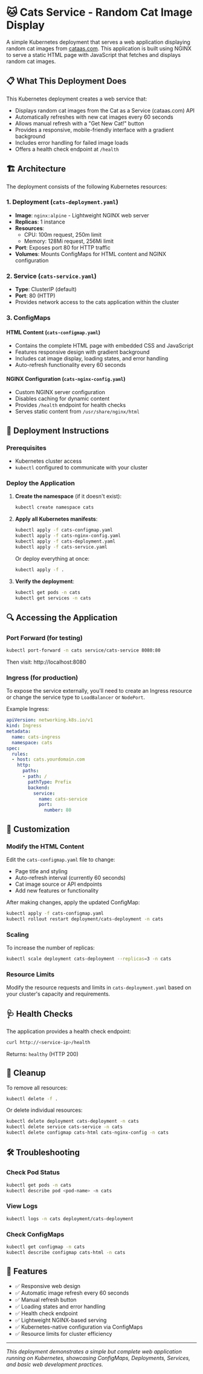 # 🐱 Cats Service - Random Cat Image Display

A simple Kubernetes deployment that serves a web application displaying random cat images from [cataas.com](https://cataas.com). This application is built using NGINX to serve a static HTML page with JavaScript that fetches and displays random cat images.

## 📋 What This Deployment Does

This Kubernetes deployment creates a web service that:

- Displays random cat images from the Cat as a Service (cataas.com) API
- Automatically refreshes with new cat images every 60 seconds
- Allows manual refresh with a "Get New Cat!" button
- Provides a responsive, mobile-friendly interface with a gradient background
- Includes error handling for failed image loads
- Offers a health check endpoint at `/health`

## 🏗️ Architecture

The deployment consists of the following Kubernetes resources:

### 1. **Deployment** (`cats-deployment.yaml`)
- **Image**: `nginx:alpine` - Lightweight NGINX web server
- **Replicas**: 1 instance
- **Resources**: 
  - CPU: 100m request, 250m limit
  - Memory: 128Mi request, 256Mi limit
- **Port**: Exposes port 80 for HTTP traffic
- **Volumes**: Mounts ConfigMaps for HTML content and NGINX configuration

### 2. **Service** (`cats-service.yaml`)
- **Type**: ClusterIP (default)
- **Port**: 80 (HTTP)
- Provides network access to the cats application within the cluster

### 3. **ConfigMaps**
#### HTML Content (`cats-configmap.yaml`)
- Contains the complete HTML page with embedded CSS and JavaScript
- Features responsive design with gradient background
- Includes cat image display, loading states, and error handling
- Auto-refresh functionality every 60 seconds

#### NGINX Configuration (`cats-nginx-config.yaml`)
- Custom NGINX server configuration
- Disables caching for dynamic content
- Provides `/health` endpoint for health checks
- Serves static content from `/usr/share/nginx/html`

## 🚀 Deployment Instructions

### Prerequisites
- Kubernetes cluster access
- `kubectl` configured to communicate with your cluster

### Deploy the Application

1. **Create the namespace** (if it doesn't exist):
   ```bash
   kubectl create namespace cats
   ```

2. **Apply all Kubernetes manifests**:
   ```bash
   kubectl apply -f cats-configmap.yaml
   kubectl apply -f cats-nginx-config.yaml
   kubectl apply -f cats-deployment.yaml
   kubectl apply -f cats-service.yaml
   ```

   Or deploy everything at once:
   ```bash
   kubectl apply -f .
   ```

3. **Verify the deployment**:
   ```bash
   kubectl get pods -n cats
   kubectl get services -n cats
   ```

## 🔍 Accessing the Application

### Port Forward (for testing)
```bash
kubectl port-forward -n cats service/cats-service 8080:80
```
Then visit: http://localhost:8080

### Ingress (for production)
To expose the service externally, you'll need to create an Ingress resource or change the service type to `LoadBalancer` or `NodePort`.

Example Ingress:
```yaml
apiVersion: networking.k8s.io/v1
kind: Ingress
metadata:
  name: cats-ingress
  namespace: cats
spec:
  rules:
  - host: cats.yourdomain.com
    http:
      paths:
      - path: /
        pathType: Prefix
        backend:
          service:
            name: cats-service
            port:
              number: 80
```

## 🔧 Customization

### Modify the HTML Content
Edit the `cats-configmap.yaml` file to change:
- Page title and styling
- Auto-refresh interval (currently 60 seconds)
- Cat image source or API endpoints
- Add new features or functionality

After making changes, apply the updated ConfigMap:
```bash
kubectl apply -f cats-configmap.yaml
kubectl rollout restart deployment/cats-deployment -n cats
```

### Scaling
To increase the number of replicas:
```bash
kubectl scale deployment cats-deployment --replicas=3 -n cats
```

### Resource Limits
Modify the resource requests and limits in `cats-deployment.yaml` based on your cluster's capacity and requirements.

## 🩺 Health Checks

The application provides a health check endpoint:
```bash
curl http://<service-ip>/health
```
Returns: `healthy` (HTTP 200)

## 🧹 Cleanup

To remove all resources:
```bash
kubectl delete -f .
```

Or delete individual resources:
```bash
kubectl delete deployment cats-deployment -n cats
kubectl delete service cats-service -n cats
kubectl delete configmap cats-html cats-nginx-config -n cats
```

## 🛠️ Troubleshooting

### Check Pod Status
```bash
kubectl get pods -n cats
kubectl describe pod <pod-name> -n cats
```

### View Logs
```bash
kubectl logs -n cats deployment/cats-deployment
```

### Check ConfigMaps
```bash
kubectl get configmap -n cats
kubectl describe configmap cats-html -n cats
```

## 📝 Features

- ✅ Responsive web design
- ✅ Automatic image refresh every 60 seconds
- ✅ Manual refresh button
- ✅ Loading states and error handling
- ✅ Health check endpoint
- ✅ Lightweight NGINX-based serving
- ✅ Kubernetes-native configuration via ConfigMaps
- ✅ Resource limits for cluster efficiency

---

*This deployment demonstrates a simple but complete web application running on Kubernetes, showcasing ConfigMaps, Deployments, Services, and basic web development practices.*